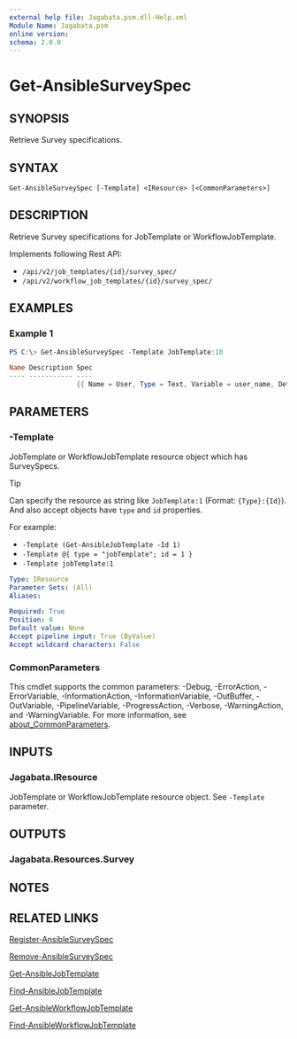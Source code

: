 ```yaml
---
external help file: Jagabata.psm.dll-Help.xml
Module Name: Jagabata.psm
online version:
schema: 2.0.0
---
```


# Get-AnsibleSurveySpec

## SYNOPSIS
Retrieve Survey specifications.

## SYNTAX

```
Get-AnsibleSurveySpec [-Template] <IResource> [<CommonParameters>]
```

## DESCRIPTION
Retrieve Survey specifications for JobTemplate or WorkflowJobTemplate.

Implements following Rest API:  
- `/api/v2/job_templates/{id}/survey_spec/`  
- `/api/v2/workflow_job_templates/{id}/survey_spec/`

## EXAMPLES

### Example 1
```powershell
PS C:\> Get-AnsibleSurveySpec -Template JobTemplate:10

Name Description Spec
---- ----------- ----
                 {{ Name = User, Type = Text, Variable = user_name, Default = }, …}
```

## PARAMETERS

### -Template
JobTemplate or WorkflowJobTemplate resource object which has SurveySpecs.

> [!TIP]  
> Can specify the resource as string like `JobTemplate:1` (Format: `{Type}:{Id}`).
> And also accept objects have `type` and `id` properties.  
>
> For example:  
>  - `-Template (Get-AnsibleJobTemplate -Id 1)`  
>  - `-Template @{ type = "jobTemplate"; id = 1 }`  
>  - `-Template jobTemplate:1`

```yaml
Type: IResource
Parameter Sets: (All)
Aliases:

Required: True
Position: 0
Default value: None
Accept pipeline input: True (ByValue)
Accept wildcard characters: False
```

### CommonParameters
This cmdlet supports the common parameters: -Debug, -ErrorAction, -ErrorVariable, -InformationAction, -InformationVariable, -OutBuffer, -OutVariable, -PipelineVariable, -ProgressAction, -Verbose, -WarningAction, and -WarningVariable. For more information, see [about_CommonParameters](http://go.microsoft.com/fwlink/?LinkID=113216).

## INPUTS

### Jagabata.IResource
JobTemplate or WorkflowJobTemplate resource object.
See `-Template` parameter.

## OUTPUTS

### Jagabata.Resources.Survey
## NOTES

## RELATED LINKS

[Register-AnsibleSurveySpec](Register-AnsibleSurveySpec.md)

[Remove-AnsibleSurveySpec](Remove-AnsibleSurveySpec.md)

[Get-AnsibleJobTemplate](Get-AnsibleJobTemplate.md)

[Find-AnsibleJobTemplate](Find-AnsibleJobTemplate.md)

[Get-AnsibleWorkflowJobTemplate](Get-AnsibleWorkflowJobTemplate.md)

[Find-AnsibleWorkflowJobTemplate](Find-AnsibleWorkflowJobTemplate.md)
